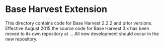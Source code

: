# Base Harvest Extension

This directory contains code for Base Harvest 2.2.2 and prior versions. Effective August 2015 the source code for Base Harvest 3.x has been moved to its own repository at ... All new development should occur in the new repository. 
